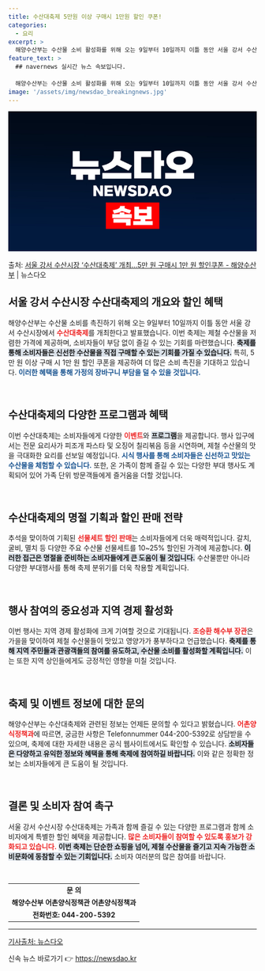 ```yaml
---
title: 수산대축제 5만원 이상 구매시 1만원 할인 쿠폰!
categories:
  - 요리
excerpt: >
  해양수산부는 수산물 소비 활성화를 위해 오는 9일부터 10일까지 이틀 동안 서울 강서 수산시장에서 수산대축제…
feature_text: >
  ## navernews 실시간 뉴스 속보입니다.

  해양수산부는 수산물 소비 활성화를 위해 오는 9일부터 10일까지 이틀 동안 서울 강서 수산시장에서 수산대축제…
image: '/assets/img/newsdao_breakingnews.jpg'
---
```


![뉴스다오 속보](/assets/img/newsdao_breakingnews.jpg)

<p>출처: <a href="https://newsdao.kr/1846" rel="dofollow">서울 강서 수산시장 ‘수산대축제’ 개최…5만 원 구매시 1만 원 할인쿠폰 - 해양수산부</a> | 뉴스다오</p>

<h2 data-ke-size="size26">서울 강서 수산시장 수산대축제의 개요와 할인 혜택</h2>

<p data-ke-size="size16">해양수산부는 수산물 소비를 촉진하기 위해 오는 9일부터 10일까지 이틀 동안 서울 강서 수산시장에서 <b><span style="color: #ee2323;">수산대축제</span></b>를 개최한다고 발표했습니다. 이번 축제는 제철 수산물을 저렴한 가격에 제공하며, 소비자들이 부담 없이 즐길 수 있는 기회를 마련했습니다. <b><span style="background-color: #21538527;">축제를 통해 소비자들은 신선한 수산물을 직접 구매할 수 있는 기회를 가질 수 있습니다.</span></b> 특히, 5만 원 이상 구매 시 1만 원 할인 쿠폰을 제공하여 더 많은 소비 촉진을 기대하고 있습니다. <b><span style="color: #1a5490;">이러한 혜택을 통해 가정의 장바구니 부담을 덜 수 있을 것입니다.</span></b></p>

<p data-ke-size="size16">&nbsp;</p>

<h2 data-ke-size="size26">수산대축제의 다양한 프로그램과 혜택</h2>

<p data-ke-size="size16">이번 수산대축제는 소비자들에게 다양한 <b><span style="color: #ee2323;">이벤트</span></b>와 <b><span style="background-color: #21538527;">프로그램</span></b>을 제공합니다. 행사 입구에서는 전문 요리사가 피조개 파스타 및 오징어 칠리볶음 등을 시연하며, 제철 수산물의 맛을 극대화한 요리를 선보일 예정입니다. <b><span style="color: #1a5490;">시식 행사를 통해 소비자들은 신선하고 맛있는 수산물을 체험할 수 있습니다.</span></b> 또한, 온 가족이 함께 즐길 수 있는 다양한 부대 행사도 계획되어 있어 가족 단위 방문객들에게 즐거움을 더할 것입니다.</p>

<p data-ke-size="size16">&nbsp;</p>

<h2 data-ke-size="size26">수산대축제의 명절 기획과 할인 판매 전략</h2>

<p data-ke-size="size16">추석을 맞이하여 기획된 <b><span style="color: #ee2323;">선물세트 할인 판매</span></b>는 소비자들에게 더욱 매력적입니다. 갈치, 굴비, 멸치 등 다양한 주요 수산물 선물세트를 10~25% 할인된 가격에 제공합니다. <b><span style="background-color: #21538527;">이러한 접근은 명절을 준비하는 소비자들에게 큰 도움이 될 것입니다.</span></b> 수산물뿐만 아니라 다양한 부대행사를 통해 축제 분위기를 더욱 착용할 계획입니다.</p>

<p data-ke-size="size16">&nbsp;</p>

<h2 data-ke-size="size26">행사 참여의 중요성과 지역 경제 활성화</h2>

<p data-ke-size="size16">이번 행사는 지역 경제 활성화에 크게 기여할 것으로 기대됩니다. <b><span style="color: #ee2323;">조승환 해수부 장관</span></b>은 가을을 맞이하여 제철 수산물들이 맛있고 영양가가 풍부하다고 언급했습니다. <b><span style="background-color: #21538527;">축제를 통해 지역 주민들과 관광객들의 참여를 유도하고, 수산물 소비를 활성화할 계획입니다.</span></b> 이는 또한 지역 상인들에게도 긍정적인 영향을 미칠 것입니다.</p>

<p data-ke-size="size16">&nbsp;</p>

<h2 data-ke-size="size26">축제 및 이벤트 정보에 대한 문의</h2>

<p data-ke-size="size16">해양수산부는 수산대축제와 관련된 정보는 언제든 문의할 수 있다고 밝혔습니다. <b><span style="color: #ee2323;">어촌양식정책과</span></b>에 따르면, 궁금한 사항은 Telefonnummer 044-200-5392로 상담받을 수 있으며, 축제에 대한 자세한 내용은 공식 웹사이트에서도 확인할 수 있습니다. <b><span style="background-color: #21538527;">소비자들은 다양하고 유익한 정보와 혜택을 통해 축제에 참여하길 바랍니다.</span></b> 이와 같은 정확한 정보는 소비자들에게 큰 도움이 될 것입니다.</p>

<p data-ke-size="size16">&nbsp;</p>

<h2 data-ke-size="size26">결론 및 소비자 참여 촉구</h2>

<p data-ke-size="size16">서울 강서 수산시장 수산대축제는 가족과 함께 즐길 수 있는 다양한 프로그램과 함께 소비자에게 특별한 할인 혜택을 제공합니다. <b><span style="color: #ee2323;">많은 소비자들이 참여할 수 있도록 홍보가 강화되고 있습니다.</span></b> <b><span style="background-color: #21538527;">이번 축제는 단순한 쇼핑을 넘어, 제철 수산물을 즐기고 <b>지속 가능한</b> 소비문화에 동참할 수 있는 기회입니다.</span></b> 소비자 여러분의 많은 참여를 바랍니다.</p>

<p data-ke-size="size16">&nbsp;</p>

<table>
    <tr>
        <td style="text-align: center; height: 17px;"><b>문 의</b></td>
    </tr>
    <tr>
        <td style="text-align: center; height: 17px;"><b>해양수산부 어촌양식정책관 어촌양식정책과</b></td>
    </tr>
    <tr>
        <td style="text-align: center; height: 17px;"><b>전화번호: 044-200-5392</b></td>
    </tr>
</table>
<hr>
<p data-ke-size="size16"><a href="https://newsdao.kr/1846">기사출처: 뉴스다오</a></p> 

신속 뉴스 바로가기 👉 <a href="https://newsdao.kr" rel="dofollow">https://newsdao.kr</a>


